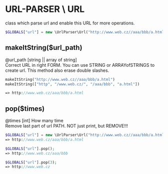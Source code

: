 # URL-PARSER \ URL
 class which parse url and enable this URL for more operations.

```php
$GLOBALS["url"] = new \UrlParser\Url("http://www.web.cz//aaa/bbb/a.html");
```

## makeItString($url_path)
@url_path [string || array of string]<br>
Correct URL in right FORM. You can use STRING or ARRAYofSTRINGS to create url.
This method also erase double slashes.

```php
makeItString("http://www.web.cz//aaa/bbb/a.html")
makeItString(["http", "/www.web.cz/", "/aaa/bbb", "a.html"])

=> http://www.web.cz/aaa/bbb/a.html
```






## pop($times)
@times [int]		How many time<br>
Remove last part of url PATH. NOT just print, but REMOVE!!!

```php
$GLOBALS["url"] = new \UrlParser\Url("http://www.web.cz//aaa/bbb/a.html");
=> http://www.web.cz/aaa/bbb/a.html

$GLOBALS["url"].pop();
=> http://www.web.cz/aaa/bbb

$GLOBALS["url"].pop(3);
=> http://www.web.cz
```
